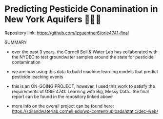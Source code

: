 # Predicting Pesticide Conamination in New York Aquifers 🌱💦🗽

Repository link: https://github.com/izguenther6/orie4741-final

SUMMARY
- over the past 3 years, the Cornell Soil & Water Lab has collaborated with the NYDEC to test groundwater        samples around the state for pesticide contamination

- we are now using this data to build machine learning models that predict pesticide leaching events

- this is an ON-GOING PROJECT, however, I used this work to satisfy the requirements of ORIE 4741: Learning      with Big, Messy Data...the final report can be found in the repository linked above

- more info on the overall project can be found here: https://soilandwaterlab.cornell.edu/wp-content/uploads/static/dec-web/
